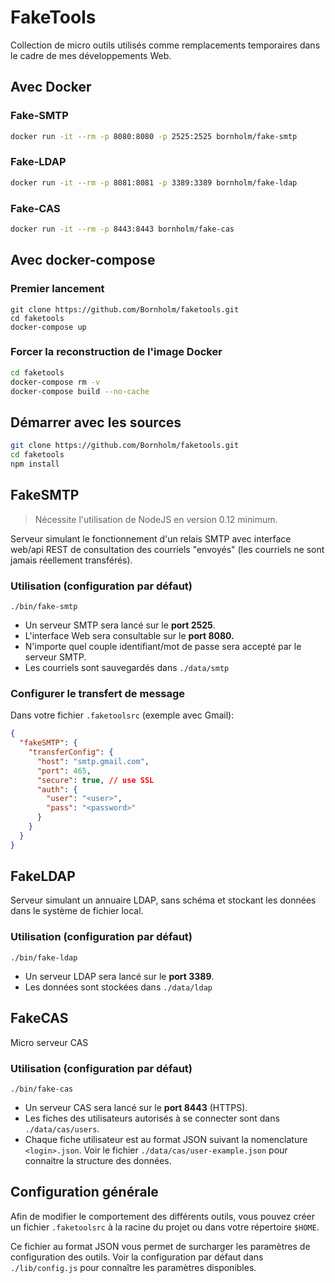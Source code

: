 # FakeTools

Collection de micro outils utilisés comme remplacements temporaires dans le cadre de mes développements Web.

## Avec Docker

### Fake-SMTP

```bash
docker run -it --rm -p 8080:8080 -p 2525:2525 bornholm/fake-smtp
```

### Fake-LDAP

```bash
docker run -it --rm -p 8081:8081 -p 3389:3389 bornholm/fake-ldap
```

### Fake-CAS

```bash
docker run -it --rm -p 8443:8443 bornholm/fake-cas
```

## Avec docker-compose

### Premier lancement

```
git clone https://github.com/Bornholm/faketools.git
cd faketools
docker-compose up
```

### Forcer la reconstruction de l'image Docker

```bash
cd faketools
docker-compose rm -v
docker-compose build --no-cache
```

## Démarrer avec les sources

```bash
git clone https://github.com/Bornholm/faketools.git
cd faketools
npm install
```

## FakeSMTP

> Nécessite l'utilisation de NodeJS en version 0.12 minimum.

Serveur simulant le fonctionnement d'un relais SMTP avec interface web/api REST de consultation des courriels "envoyés" (les courriels ne sont jamais réellement transférés).

### Utilisation (configuration par défaut)

```
./bin/fake-smtp
```

- Un serveur SMTP sera lancé sur le **port 2525**.
- L'interface Web sera consultable sur le **port 8080.**
- N'importe quel couple identifiant/mot de passe sera accepté par le serveur SMTP.
- Les courriels sont sauvegardés dans `./data/smtp`

### Configurer le transfert de message

Dans votre fichier `.faketoolsrc` (exemple avec Gmail):
```json
{
  "fakeSMTP": {
    "transferConfig": {
      "host": "smtp.gmail.com",
      "port": 465,
      "secure": true, // use SSL
      "auth": {
        "user": "<user>",
        "pass": "<password>"
      }
    }
  }
}
```

## FakeLDAP

Serveur simulant un annuaire LDAP, sans schéma et stockant les données dans le système de fichier local.

### Utilisation (configuration par défaut)

```
./bin/fake-ldap
```

- Un serveur LDAP sera lancé sur le **port 3389**.
- Les données sont stockées dans `./data/ldap`

## FakeCAS

Micro serveur CAS

### Utilisation (configuration par défaut)

```
./bin/fake-cas
```
- Un serveur CAS sera lancé sur le **port 8443** (HTTPS).
- Les fiches des utilisateurs autorisés à se connecter sont dans `./data/cas/users`.
- Chaque fiche utilisateur est au format JSON suivant la nomenclature `<login>.json`. Voir le fichier `./data/cas/user-example.json` pour connaitre la structure des données.

## Configuration générale

Afin de modifier le comportement des différents outils, vous pouvez créer un fichier `.faketoolsrc` à la racine du projet ou dans votre répertoire `$HOME`.

Ce fichier au format JSON vous permet de surcharger les paramètres de configuration des outils. Voir la configuration par défaut dans `./lib/config.js` pour connaître les paramètres disponibles.
